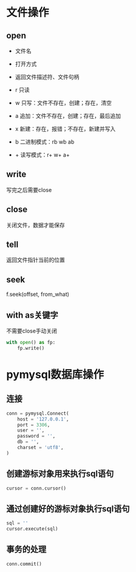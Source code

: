 # 文件操作
## open
- 文件名
- 打开方式
- 返回文件描述符、文件句柄

- r 只读 
- w 只写：文件不存在，创建；存在，清空
- a 追加：文件不存在，创建；存在，最后追加
- x 新建：存在，报错；不存在，新建并写入
- b 二进制模式：rb wb ab
- \+ 读写模式：r+ w+ a+

## write
写完之后需要close
## close
关闭文件，数据才能保存
## tell
返回文件指针当前的位置

## seek
f.seek(offset, from_what)

## with as关键字
不需要close手动关闭
```python
with open() as fp:
    fp.write()
```

# pymysql数据库操作

## 连接
```python
conn = pymysql.Connect(
    host = '127.0.0.1',
    port = 3306,
    user = '',
    password = '',
    db = '',
    charset = 'utf8',
)
```

## 创建游标对象用来执行sql语句
```python
cursor = conn.cursor()
```

## 通过创建好的游标对象执行sql语句
```python
sql = ''
cursor.execute(sql)
```
## 事务的处理
```python
conn.commit()
```